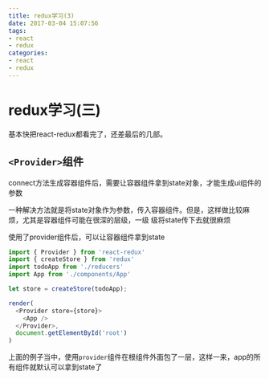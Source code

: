 ```yaml
---
title: redux学习(3)
date: 2017-03-04 15:07:56
tags:
- react
- redux
categories:
- react
- redux
---
```



# redux学习(三)

基本快把react-redux都看完了，还差最后的几部。

## `<Provider>`组件

connect方法生成容器组件后，需要让容器组件拿到state对象，才能生成ui组件的参数

一种解决方法就是将state对象作为参数，传入容器组件。但是，这样做比较麻烦，尤其是容器组件可能在很深的层级，一级
级将state传下去就很麻烦

使用了provider组件后，可以让容器组件拿到state
<!--more-->
```javascript
import { Provider } from 'react-redux'
import { createStore } from 'redux'
import todoApp from './reducers'
import App from './components/App'

let store = createStore(todoApp);

render(
  <Provider store={store}>
    <App />
  </Provider>,
  document.getElementById('root')
)
```

上面的例子当中，使用`provider`组件在根组件外面包了一层，这样一来，app的所有组件就默认可以拿到state了